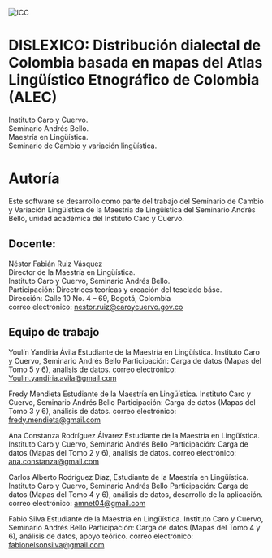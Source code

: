 ![ICC](http://www.caroycuervo.gov.co/sites/all/themes/openpublic_icc/logo.png)

# DISLEXICO: Distribución dialectal de Colombia basada en mapas del Atlas Lingüístico Etnográfico de Colombia (ALEC)

Instituto Caro y Cuervo.<br/>
Seminario Andrés Bello. <br/>
Maestría en Lingüística.<br/>
Seminario de Cambio y variación lingüística.<br/>

# Autoría
Este software se desarrollo como parte del trabajo del Seminario de Cambio
y Variación Lingüística de la Maestría de Lingüística del Seminario
Andrés Bello, unidad académica del Instituto Caro y Cuervo.

## Docente:  
Néstor Fabián Ruiz Vásquez<br/>
Director de la Maestría en Lingüística. <br/>
Instituto Caro y Cuervo, Seminario Andrés Bello.<br/>
Participación: Directrices teorícas y creación del teselado báse.<br/>
Dirección:          Calle 10 No. 4 – 69, Bogotá, Colombia<br/>
correo electrónico: nestor.ruiz@caroycuervo.gov.co  <br/>

## Equipo de trabajo

Youlín Yandiria Ávila
Estudiante de la Maestría en Lingüística. 
Instituto Caro y Cuervo, Seminario Andrés Bello
Participación: Carga de datos (Mapas del Tomo 5 y 6), análisis de datos.
correo electrónico: Youlin.yandiria.avila@gmail.com

Fredy Mendieta
Estudiante de la Maestría en Lingüística. 
Instituto Caro y Cuervo, Seminario Andrés Bello
Participación: Carga de datos (Mapas del Tomo 3 y 6), análisis de datos.
correo electrónico: fredy.mendieta@gmail.com

Ana Constanza Rodríguez Álvarez 
Estudiante de la Maestría en Lingüística. 
Instituto Caro y Cuervo, Seminario Andrés Bello
Participación: Carga de datos (Mapas del Tomo 2 y 6), análisis de datos.
correo electrónico: ana.constanza@gmail.com

Carlos Alberto Rodríguez Díaz, 
Estudiante de la Maestría en Lingüística. 
Instituto Caro y Cuervo, Seminario Andrés Bello
Participación: Carga de datos (Mapas del Tomo 4 y 6), análisis de datos,
desarrollo de la aplicación.
correo electrónico:          amnet04@gmail.com 

Fabio Silva
Estudiante de la Maestría en Lingüística. 
Instituto Caro y Cuervo, Seminario Andrés Bello
Participación: Carga de datos (Mapas del Tomo 4 y 6), análisis de datos,
apoyo teórico.
correo electrónico:         fabionelsonsilva@gmail.com
 
